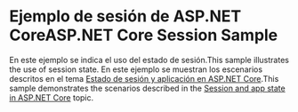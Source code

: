 # <a name="aspnet-core-session-sample"></a><span data-ttu-id="a2749-101">Ejemplo de sesión de ASP.NET Core</span><span class="sxs-lookup"><span data-stu-id="a2749-101">ASP.NET Core Session Sample</span></span>

<span data-ttu-id="a2749-102">En este ejemplo se indica el uso del estado de sesión.</span><span class="sxs-lookup"><span data-stu-id="a2749-102">This sample illustrates the use of session state.</span></span> <span data-ttu-id="a2749-103">En este ejemplo se muestran los escenarios descritos en el tema [Estado de sesión y aplicación en ASP.NET Core](https://docs.microsoft.com/aspnet/core/fundamentals/app-state).</span><span class="sxs-lookup"><span data-stu-id="a2749-103">This sample demonstrates the scenarios described in the [Session and app state in ASP.NET Core](https://docs.microsoft.com/aspnet/core/fundamentals/app-state) topic.</span></span>
